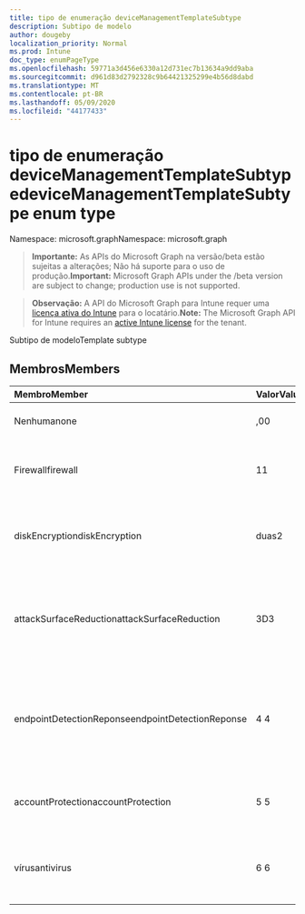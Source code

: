 ```yaml
---
title: tipo de enumeração deviceManagementTemplateSubtype
description: Subtipo de modelo
author: dougeby
localization_priority: Normal
ms.prod: Intune
doc_type: enumPageType
ms.openlocfilehash: 59771a3d456e6330a12d731ec7b13634a9dd9aba
ms.sourcegitcommit: d961d83d2792328c9b64421325299e4b56d8dabd
ms.translationtype: MT
ms.contentlocale: pt-BR
ms.lasthandoff: 05/09/2020
ms.locfileid: "44177433"
---
```

# <a name="devicemanagementtemplatesubtype-enum-type"></a><span data-ttu-id="3e8e2-103">tipo de enumeração deviceManagementTemplateSubtype</span><span class="sxs-lookup"><span data-stu-id="3e8e2-103">deviceManagementTemplateSubtype enum type</span></span>

<span data-ttu-id="3e8e2-104">Namespace: microsoft.graph</span><span class="sxs-lookup"><span data-stu-id="3e8e2-104">Namespace: microsoft.graph</span></span>

> <span data-ttu-id="3e8e2-105">**Importante:** As APIs do Microsoft Graph na versão/beta estão sujeitas a alterações; Não há suporte para o uso de produção.</span><span class="sxs-lookup"><span data-stu-id="3e8e2-105">**Important:** Microsoft Graph APIs under the /beta version are subject to change; production use is not supported.</span></span>

> <span data-ttu-id="3e8e2-106">**Observação:** A API do Microsoft Graph para Intune requer uma [licença ativa do Intune](https://go.microsoft.com/fwlink/?linkid=839381) para o locatário.</span><span class="sxs-lookup"><span data-stu-id="3e8e2-106">**Note:** The Microsoft Graph API for Intune requires an [active Intune license](https://go.microsoft.com/fwlink/?linkid=839381) for the tenant.</span></span>

<span data-ttu-id="3e8e2-107">Subtipo de modelo</span><span class="sxs-lookup"><span data-stu-id="3e8e2-107">Template subtype</span></span>

## <a name="members"></a><span data-ttu-id="3e8e2-108">Membros</span><span class="sxs-lookup"><span data-stu-id="3e8e2-108">Members</span></span>
|<span data-ttu-id="3e8e2-109">Membro</span><span class="sxs-lookup"><span data-stu-id="3e8e2-109">Member</span></span>|<span data-ttu-id="3e8e2-110">Valor</span><span class="sxs-lookup"><span data-stu-id="3e8e2-110">Value</span></span>|<span data-ttu-id="3e8e2-111">Descrição</span><span class="sxs-lookup"><span data-stu-id="3e8e2-111">Description</span></span>|
|:---|:---|:---|
|<span data-ttu-id="3e8e2-112">Nenhuma</span><span class="sxs-lookup"><span data-stu-id="3e8e2-112">none</span></span>|<span data-ttu-id="3e8e2-113">,0</span><span class="sxs-lookup"><span data-stu-id="3e8e2-113">0</span></span>|<span data-ttu-id="3e8e2-114">O modelo não tem subtipo</span><span class="sxs-lookup"><span data-stu-id="3e8e2-114">Template has no subtype</span></span>|
|<span data-ttu-id="3e8e2-115">Firewall</span><span class="sxs-lookup"><span data-stu-id="3e8e2-115">firewall</span></span>|<span data-ttu-id="3e8e2-116">1</span><span class="sxs-lookup"><span data-stu-id="3e8e2-116">1</span></span>|<span data-ttu-id="3e8e2-117">Subtipo de firewall de segurança do Endpoint</span><span class="sxs-lookup"><span data-stu-id="3e8e2-117">Endpoint security firewall subtype</span></span>|
|<span data-ttu-id="3e8e2-118">diskEncryption</span><span class="sxs-lookup"><span data-stu-id="3e8e2-118">diskEncryption</span></span>|<span data-ttu-id="3e8e2-119">duas</span><span class="sxs-lookup"><span data-stu-id="3e8e2-119">2</span></span>|<span data-ttu-id="3e8e2-120">Subtipo de criptografia de disco do Endpoint Security</span><span class="sxs-lookup"><span data-stu-id="3e8e2-120">Endpoint security disk encryption subtype</span></span>|
|<span data-ttu-id="3e8e2-121">attackSurfaceReduction</span><span class="sxs-lookup"><span data-stu-id="3e8e2-121">attackSurfaceReduction</span></span>|<span data-ttu-id="3e8e2-122">3D</span><span class="sxs-lookup"><span data-stu-id="3e8e2-122">3</span></span>|<span data-ttu-id="3e8e2-123">Subtipo de redução da superfície de ataque de segurança de pontos de extremidade</span><span class="sxs-lookup"><span data-stu-id="3e8e2-123">Endpoint security attack surface reduction subtype</span></span>|
|<span data-ttu-id="3e8e2-124">endpointDetectionReponse</span><span class="sxs-lookup"><span data-stu-id="3e8e2-124">endpointDetectionReponse</span></span>|<span data-ttu-id="3e8e2-125">4 </span><span class="sxs-lookup"><span data-stu-id="3e8e2-125">4</span></span>|<span data-ttu-id="3e8e2-126">Detecção de ponto de extremidade de segurança e subtipo de resposta do Endpoint Security</span><span class="sxs-lookup"><span data-stu-id="3e8e2-126">Endpoint security endpoint detection and response subtype</span></span>|
|<span data-ttu-id="3e8e2-127">accountProtection</span><span class="sxs-lookup"><span data-stu-id="3e8e2-127">accountProtection</span></span>|<span data-ttu-id="3e8e2-128">5 </span><span class="sxs-lookup"><span data-stu-id="3e8e2-128">5</span></span>|<span data-ttu-id="3e8e2-129">Subtipo de proteção da conta do Endpoint Security</span><span class="sxs-lookup"><span data-stu-id="3e8e2-129">Endpoint security account protection subtype</span></span>|
|<span data-ttu-id="3e8e2-130">vírus</span><span class="sxs-lookup"><span data-stu-id="3e8e2-130">antivirus</span></span>|<span data-ttu-id="3e8e2-131">6 </span><span class="sxs-lookup"><span data-stu-id="3e8e2-131">6</span></span>|<span data-ttu-id="3e8e2-132">Subtipo Anitivirus de segurança de ponto de extremidade</span><span class="sxs-lookup"><span data-stu-id="3e8e2-132">Endpoint security anitivirus subtype</span></span>|



